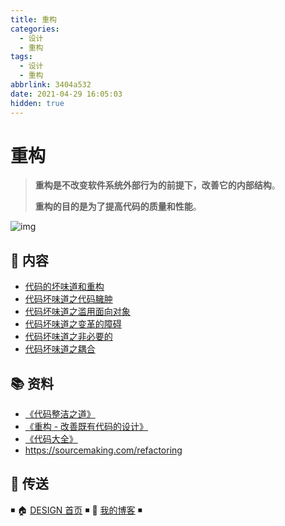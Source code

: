 ```yaml
---
title: 重构
categories:
  - 设计
  - 重构
tags:
  - 设计
  - 重构
abbrlink: 3404a532
date: 2021-04-29 16:05:03
hidden: true
---
```


# 重构

> **重构是不改变软件系统外部行为的前提下，改善它的内部结构**。
>
> **重构的目的是为了提高代码的质量和性能**。

![img](https://raw.githubusercontent.com/dunwu/images/dev/snap/20210430112157.png)

## 📖 内容

- [代码的坏味道和重构](01.代码的坏味道和重构.md)
- [代码坏味道之代码臃肿](02.代码坏味道之代码臃肿.md)
- [代码坏味道之滥用面向对象](03.代码坏味道之滥用面向对象.md)
- [代码坏味道之变革的障碍](04.代码坏味道之变革的障碍.md)
- [代码坏味道之非必要的](05.代码坏味道之非必要的.md)
- [代码坏味道之耦合](06.代码坏味道之耦合.md)

## 📚 资料

- [《代码整洁之道》](https://book.douban.com/subject/4199741/)
- [《重构 - 改善既有代码的设计》](https://book.douban.com/subject/4262627/)
- [《代码大全》](https://book.douban.com/subject/1477390/)
- https://sourcemaking.com/refactoring

## 🚪 传送

◾ 🏠 [DESIGN 首页](https://github.com/dunwu/design) ◾ 🎯 [我的博客](https://github.com/dunwu/blog) ◾
